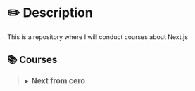 # ✏️ Description

This is a repository where I will conduct courses about Next.js

## 📚 Courses

<section>
  <blockquote>
  <details>
    <summary>
      <strong style="font-size: larger;">Next from cero</strong> 
    </summary>
    <section>
      <h4> 🌐 Reference website </h4>
       <a href='https://nextjs.org/learn'>Start building with Next.js</a>
       <h4> 📒 Chapters </h4>
          <section>
        <blockquote>
            <details name='chaptersBasicNext'>
              <summary>
                 Capitulo 1
              </summary>
                  <p>Creacion de un proyecto de Next, en este caso utilizando una plantilla para agilizar el curso</p>
              <p>npx create-next-app@latest nextjs-dashboard --use-npm --example "https://github.com/vercel/next-learn/tree/main/dashboard/starter-example"</p>
              <p>Importar css global</p>
              <p>Importar css modules</p>
              <p>Cargar fuentes de google en el fichero fonts</p>
              <p>Imagenes optimizadas gracias al componente Nativo "Image"</p>
              <p>Enrutado por archivos "file sistem routing"</p>
              <p>Añadir layout a diferenes niveles</p>
              <p>Para que la pagaina sea "Singel page aplication" recuerda que los enlaces sean 'Link' de Next</p>
              <p>Por defecto todos los componentes por defecto van a ser server side render, por lo que si necesitamos que un componente sea client component deberemos indicarlo en el archivo, por ejemplo si queremos acceder a la ruta de una pagina con el usePathname()</p>
              <p>Creacion de .env e implementacion de las variables de entorno desde 'https://vercel.com/dashboard/stores'</p>
              <p>Feching de datos en React server components "dashboard/page"</p>
              <p>Creamos un archivo loading a nivel de la pagina que queramos que muestre otra cosa mientras se espera a la peticion fetch, en este caso en el dashboard</p>
              <p>Utilizamos el streaming de datos y el componente "Suspense" y su prop "fallback" para que se ejecute la pagina mientras espera a que las peticiones realizadas en los componentes dentro de suspense esten listas y asi no hacer que toda la pagina espere a tener todos los datos, por lo tanto el loadig de la pagina ya no haria tanta falta, porque vamos a controlar la carga de cada componente</p>
              <p>Manejo y captura del contenido del input Search, ademas de reflejarlo en la url 'la fuente de la verdad' gracias al useSearchParams() y otros hooks de las rutas, control de los params de la url para compartir url etc...</p>
              <p>Estamos haciendo que la pagina de invoices carge los contenidos correctos en la table, para ello en vez de props o acceder a la url de otra manera y ya que todo esto esta ocurriendo en el servidor, a toda la app le llegan los search params, asi que en las props los vamos a recuperar, conclusion, si queremos recuperar los searchParams desde el servidor, lo hacemos a traves de la prop, si los queremos recuperar desde el lado del cliente tenemos que utilizar el hook</p>
              <p>Tener en cuenta que gracias al suspense queda bonito la rerenderizacion de la lista y el fallback se vuelve a llamar con cada cambio gracias a la key, que fuerza a que cuando cambie la key se renderice de nuevo el fallback (esta key sirve con cualquier componente de react)</p>
              <p>Vamos a crear un Debounce para que no se realicen tantas peticiones, esto simplemente es esperar a que el  usuario deje de escribir en este caso para realizar la peticion, en este caso y porque estamos trabajando conreact vamos a utilizar la libreria 'use-debounce', instalandola en la terminal con 'npm install use-debounce -E', esto obviamente lo vamos a aplicar donde se esta ejecutando la logica del buscador, en el 'search'</p>
              <p>Añadimos la paginacion de una manera muy similar a como hemos añadido la query, recuperando en el componente 'pagination', el numero de pagina en el que estamos, etc</p>
              <p>Vamos a utilizar los server actions para el formulario de las facturas, los servver actions nos permiten utilizar codigo asincrono directamente en el servidor, esto nos permite suprimir la creacion de un api y sus endpoints cada vez que queramos mutar datos en la base de datos</p>
              <p>Vamos a crear una pagina para crear una factura dentro de invoices para aplicar aqui los server actions, aqui llamaremos a el componente Form para que se nos abra asi un formulario, y enste componte es donde vamos a trabajar con los server actions, para ello vamos a crear en la carpeta lib un fichero actions.ts para crear nuestras acciones/mutaciones en relaciona nuestra base de datos, lo encaezaremos con un use server, marcando asi qeu esto solo se ejecuta en el servidor, sin que cliente pueda verlo o que ni siquiera llegue</p>
              <p>Enviamos los datos del formulario y los recogemos en las actions, truquitos, etc...</p>
            </details>
            <details name='chaptersBasicNext'>
              <summary>
                Capitulo 2 
              </summary>
              <p>Hacemos algo</p>
            </details>
            </blockquote>
      </section>
    </section>
  </details>
  </blockquote>
</section>
